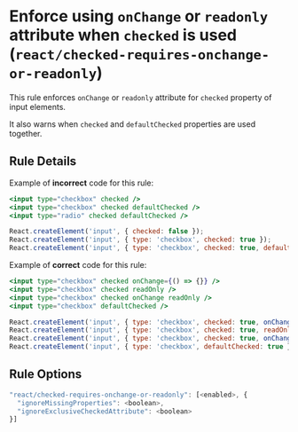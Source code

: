 # Enforce using `onChange` or `readonly` attribute when `checked` is used (`react/checked-requires-onchange-or-readonly`)

<!-- end auto-generated rule header -->

This rule enforces `onChange` or `readonly` attribute for `checked` property of input elements.

It also warns when `checked` and `defaultChecked` properties are used together.

## Rule Details

Example of **incorrect** code for this rule:

```jsx
<input type="checkbox" checked />
<input type="checkbox" checked defaultChecked />
<input type="radio" checked defaultChecked />

React.createElement('input', { checked: false });
React.createElement('input', { type: 'checkbox', checked: true });
React.createElement('input', { type: 'checkbox', checked: true, defaultChecked: true });
```

Example of **correct** code for this rule:

```jsx
<input type="checkbox" checked onChange={() => {}} />
<input type="checkbox" checked readOnly />
<input type="checkbox" checked onChange readOnly />
<input type="checkbox" defaultChecked />

React.createElement('input', { type: 'checkbox', checked: true, onChange() {} });
React.createElement('input', { type: 'checkbox', checked: true, readOnly: true });
React.createElement('input', { type: 'checkbox', checked: true, onChange() {}, readOnly: true });
React.createElement('input', { type: 'checkbox', defaultChecked: true });
```

## Rule Options

```js
"react/checked-requires-onchange-or-readonly": [<enabled>, {
  "ignoreMissingProperties": <boolean>,
  "ignoreExclusiveCheckedAttribute": <boolean>
}]
```
